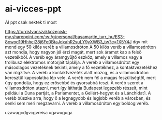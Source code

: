 # ai-vicces-ppt
AI ppt csak nektek ti most

https://turristvanszakkozepisk-my.sharepoint.com/:w:/g/personal/basamartin_turr_hu/ES3-8owod19HhheI28j6Fe0BtaJdxahR2suLY9yXWB3_tw?e=1X5Y4J
dgv
mit mond egy 50 kilós veréb a villamosdróton
A 50 kilós veréb a villamosdróton azt mondja, hogy nagyon jól érzi magát, mert sok áramot kap a felső vezetékből. A veréb egy áramgyűjtő eszköz, amely a villamos vagy a trolibusz elektromos motorjait táplálja. A veréb a villamosdrótot egy másodlagos vezetéknek tekinti, amely a fő vezetékhez, a kontaktvezetékhez van rögzítve. A veréb a kontaktvezeték alatt mozog, és a villamosdróton keresztül kapcsolatba lép vele. A veréb nem fél a magas feszültségtől, mert úgy gondolja, hogy ez erősebbé és gyorsabbá teszi. A veréb szeret a villamosdróton utazni, mert így láthatja Budapest legszebb részeit, mint például a Duna partját, a Parlamentet, a Gellért-hegyet és a Lánchidat1. A veréb büszke arra, hogy ő a legnagyobb és legjobb veréb a városban, és senki sem meri megzavarni. A veréb a villamosdróton egy boldog veréb.

  uzawagcdgvcgvreisa
  ugawuguga
 

